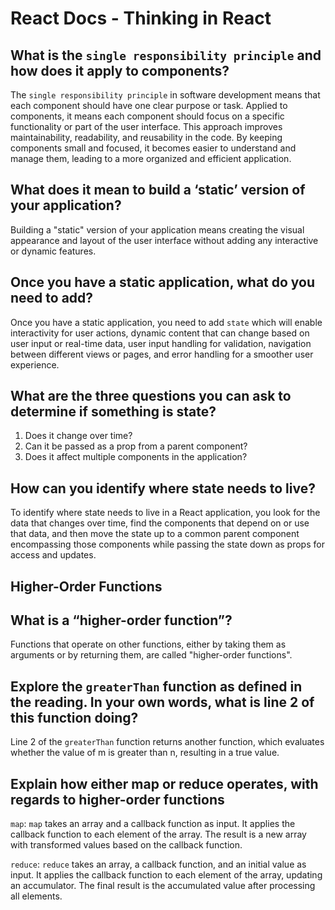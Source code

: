 # React Docs - Thinking in React

## What is the `single responsibility principle` and how does it apply to components?

The `single responsibility principle` in software development means that each component should have one clear purpose or task. Applied to components, it means each component should focus on a specific functionality or part of the user interface. This approach improves maintainability, readability, and reusability in the code. By keeping components small and focused, it becomes easier to understand and manage them, leading to a more organized and efficient application.

## What does it mean to build a ‘static’ version of your application?

Building a "static" version of your application means creating the visual appearance and layout of the user interface without adding any interactive or dynamic features.

## Once you have a static application, what do you need to add?

Once you have a static application, you need to add `state` which will enable interactivity for user actions, dynamic content that can change based on user input or real-time data, user input handling for validation, navigation between different views or pages, and error handling for a smoother user experience.

## What are the three questions you can ask to determine if something is state?

1. Does it change over time?
2. Can it be passed as a prop from a parent component?
3. Does it affect multiple components in the application?

## How can you identify where state needs to live?

To identify where state needs to live in a React application, you look for the data that changes over time, find the components that depend on or use that data, and then move the state up to a common parent component encompassing those components while passing the state down as props for access and updates.

## Higher-Order Functions

## What is a “higher-order function”?

Functions that operate on other functions, either by taking them as arguments or by returning them, are called "higher-order functions".

## Explore the `greaterThan` function as defined in the reading. In your own words, what is line 2 of this function doing?

Line 2 of the `greaterThan` function returns another function, which evaluates whether the value of m is greater than n, resulting in a true value.

## Explain how either map or reduce operates, with regards to higher-order functions

`map`:
`map` takes an array and a callback function as input.
It applies the callback function to each element of the array. The result is a new array with transformed values based on the callback function.

`reduce`:
`reduce` takes an array, a callback function, and an initial value as input.
It applies the callback function to each element of the array, updating an accumulator. The final result is the accumulated value after processing all elements.
